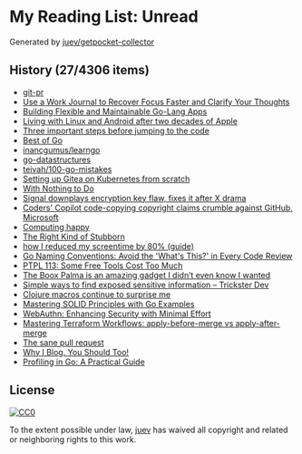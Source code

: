 # My Reading List: Unread

Generated by [juev/getpocket-collector](https://github.com/juev/getpocket-collector)

## History (27/4306 items)

- [git-pr](https://pr.pico.sh/)
- [Use a Work Journal to Recover Focus Faster and Clarify Your Thoughts](https://news.ycombinator.com/item?id=40950584)
- [Building Flexible and Maintainable Go-Lang Apps](https://dev.to/dyaksaa_/building-flexible-and-maintainable-go-lang-apps-56kn)
- [Living with Linux and Android after two decades of Apple](https://world.hey.com/dhh/living-with-linux-and-android-after-two-decades-of-apple-4f730084)
- [Three important steps before jumping to the code](https://stebunov.com/three-steps/)
- [Best of Go](https://bestofgo.dev)
- [inancgumus/learngo](https://github.com/inancgumus/learngo#a-huge-number-of-go-examples-exercises-and-quizzes)
- [go-datastructures](https://github.com/Workiva/go-datastructures)
- [teivah/100-go-mistakes](https://github.com/teivah/100-go-mistakes)
- [Setting up Gitea on Kubernetes from scratch](https://xeiaso.net/vods/2024/gitea-k8s/)
- [With Nothing to Do](https://registerspill.thorstenball.com/p/with-nothing-to-do)
- [Signal downplays encryption key flaw, fixes it after X drama](https://www.bleepingcomputer.com/news/security/signal-downplays-encryption-key-flaw-fixes-it-after-x-drama/)
- [Coders' Copilot code-copying copyright claims crumble against GitHub, Microsoft](https://www.theregister.com/2024/07/08/github_copilot_dmca/)
- [Computing happy](https://michal.sapka.me/blog/2024/computing-happy/)
- [The Right Kind of Stubborn](https://paulgraham.com/persistence.html)
- [how I reduced my screentime by 80% (guide)](http://www.youtube.com/watch?v=7jVb1lLniEw)
- [Go Naming Conventions: Avoid the 'What's This?' in Every Code Review](https://blog.devtrovert.com/p/clear-code-fewer-question-with-go)
- [PTPL 113: Some Free Tools Cost Too Much](https://www.blog.plaintextpaperless.com/p/ptpl-113-some-free-tools-cost-too-much)
- [The Boox Palma is an amazing gadget I didn’t even know I wanted](https://www.theverge.com/24184777/boox-palma-e-ink-smartphone-reader)
- [Simple ways to find exposed sensitive information – Trickster Dev](https://www.trickster.dev/post/simple-ways-to-find-exposed-sensitive-information/)
- [Clojure macros continue to surprise me](https://tonsky.me/blog/clojure-macros)
- [Mastering SOLID Principles with Go Examples](https://medium.com/@pliutau/mastering-solid-principles-with-go-examples-71db32b8c990)
- [WebAuthn: Enhancing Security with Minimal Effort](https://begin.com/blog/posts/2024-07-02-webauthn-with-arc)
- [Mastering Terraform Workflows: apply-before-merge vs apply-after-merge](https://terramate.io/rethinking-iac/mastering-terraform-workflows-apply-before-merge-vs-apply-after-merge/)
- [The sane pull request](https://rednafi.com/misc/sane_pull_request/)
- [Why I Blog. You Should Too!](https://shellsharks.com/you-should-blog)
- [Profiling in Go: A Practical Guide](https://nyadgar.com/posts/go-profiling-like-a-pro/)

## License

[![CC0](https://mirrors.creativecommons.org/presskit/buttons/88x31/svg/cc-zero.svg)](https://creativecommons.org/publicdomain/zero/1.0/)

To the extent possible under law, [juev](https://github.com/juev) has waived all copyright and related or neighboring rights to this work.
